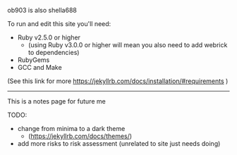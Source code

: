 ob903 is also shella688 

To run and edit this site you'll need:
- Ruby v2.5.0 or higher
    - (using Ruby v3.0.0 or higher will mean you also need to add webrick to dependencies)
- RubyGems
- GCC and Make

(See this link for more https://jekyllrb.com/docs/installation/#requirements )

---
This is a notes page for future me 






TODO:
- change from minima to a dark theme
    - (https://jekyllrb.com/docs/themes/)
- add more risks to risk assessment (unrelated to site just needs doing)
